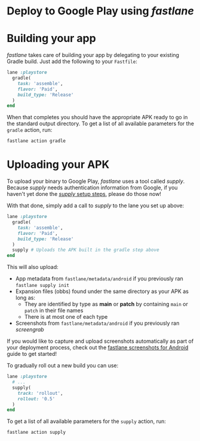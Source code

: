 # Deploy to Google Play using _fastlane_

# Building your app

_fastlane_ takes care of building your app by delegating to your existing Gradle build. Just add the following to your `Fastfile`:

```ruby
lane :playstore
  gradle(
    task: 'assemble',
    flavor: 'Paid',
    build_type: 'Release'
  )
end
```

When that completes you should have the appropriate APK ready to go in the standard output directory. To get a list of all available parameters for the `gradle` action, run:

```no-highlight
fastlane action gradle
```

# Uploading your APK

To upload your binary to Google Play, _fastlane_ uses a tool called _supply_. Because _supply_ needs authentication information from Google, if you haven't yet done the [_supply_ setup steps](setup.md), please do those now!

With that done, simply add a call to _supply_ to the lane you set up above:

```ruby
lane :playstore
  gradle(
    task: 'assemble',
    flavor: 'Paid',
    build_type: 'Release'
  )
  supply # Uploads the APK built in the gradle step above
end
```

This will also upload:

- App metadata from `fastlane/metadata/android` if you previously ran `fastlane supply init`
- Expansion files (obbs) found under the same directory as your APK as long as:
    - They are identified by type as **main** or **patch** by containing `main` or `patch` in their file names
    - There is at most one of each type
- Screenshots from `fastlane/metadata/android` if you previously ran _screengrab_

If you would like to capture and upload screenshots automatically as part of your deployment process, check out the [fastlane screenshots for Android](screenshots.md) guide to get started!

To gradually roll out a new build you can use:

```ruby
lane :playstore
  # ...
  supply(
  	track: 'rollout',
  	rollout: '0.5'
  )
end
```

To get a list of all available parameters for the `supply` action, run:

```no-highlight
fastlane action supply
```
